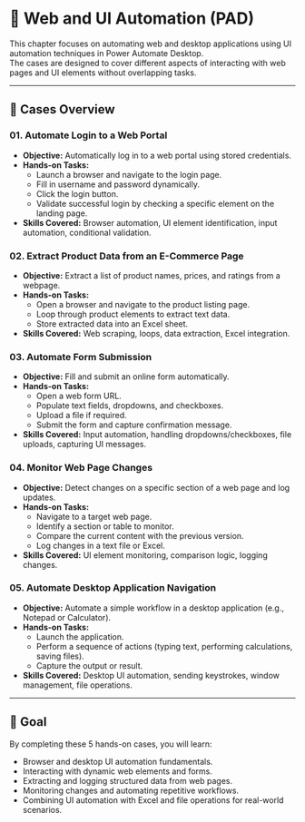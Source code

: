 # 📘 Web and UI Automation (PAD)

This chapter focuses on automating web and desktop applications using UI automation techniques in Power Automate Desktop.  
The cases are designed to cover different aspects of interacting with web pages and UI elements without overlapping tasks.

---

## 📂 Cases Overview

### 01. Automate Login to a Web Portal
- **Objective:** Automatically log in to a web portal using stored credentials.
- **Hands-on Tasks:**
  - Launch a browser and navigate to the login page.
  - Fill in username and password dynamically.
  - Click the login button.
  - Validate successful login by checking a specific element on the landing page.
- **Skills Covered:** Browser automation, UI element identification, input automation, conditional validation.

### 02. Extract Product Data from an E-Commerce Page
- **Objective:** Extract a list of product names, prices, and ratings from a webpage.
- **Hands-on Tasks:**
  - Open a browser and navigate to the product listing page.
  - Loop through product elements to extract text data.
  - Store extracted data into an Excel sheet.
- **Skills Covered:** Web scraping, loops, data extraction, Excel integration.

### 03. Automate Form Submission
- **Objective:** Fill and submit an online form automatically.
- **Hands-on Tasks:**
  - Open a web form URL.
  - Populate text fields, dropdowns, and checkboxes.
  - Upload a file if required.
  - Submit the form and capture confirmation message.
- **Skills Covered:** Input automation, handling dropdowns/checkboxes, file uploads, capturing UI messages.

### 04. Monitor Web Page Changes
- **Objective:** Detect changes on a specific section of a web page and log updates.
- **Hands-on Tasks:**
  - Navigate to a target web page.
  - Identify a section or table to monitor.
  - Compare the current content with the previous version.
  - Log changes in a text file or Excel.
- **Skills Covered:** UI element monitoring, comparison logic, logging changes.

### 05. Automate Desktop Application Navigation
- **Objective:** Automate a simple workflow in a desktop application (e.g., Notepad or Calculator).
- **Hands-on Tasks:**
  - Launch the application.
  - Perform a sequence of actions (typing text, performing calculations, saving files).
  - Capture the output or result.
- **Skills Covered:** Desktop UI automation, sending keystrokes, window management, file operations.

---

## 🎯 Goal
By completing these 5 hands-on cases, you will learn:

- Browser and desktop UI automation fundamentals.
- Interacting with dynamic web elements and forms.
- Extracting and logging structured data from web pages.
- Monitoring changes and automating repetitive workflows.
- Combining UI automation with Excel and file operations for real-world scenarios.
